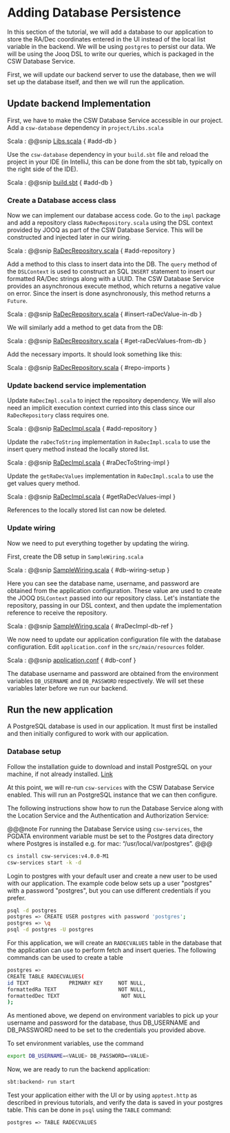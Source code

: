 # Adding Database Persistence

In this section of the tutorial, we will add a database to our application to store the RA/Dec coordinates entered
in the UI instead of the local list variable in the backend.  We will be using `postgres` to persist our data. 
We will be using the Jooq DSL to write our queries, which is packaged in the CSW Database Service.

First, we will update our backend server to use the database, then we will set up the database itself, and then
we will run the application.

## Update backend Implementation

First, we have to make the CSW Database Service accessible in our project.  
Add a `csw-database` dependency in `project/Libs.scala`

Scala
: @@snip [Libs.scala](../../../../backend/project/Libs.scala) { #add-db }

Use the `csw-database` dependency in your `build.sbt` file and reload the project in your IDE (in IntelliJ, this can be
done from the sbt tab, typically on the right side of the IDE).

Scala
: @@snip [build.sbt](../../../../backend/build.sbt) { #add-db }

### Create a Database access class
Now we can implement our database access code. Go to the `impl` package and add a repository class `RaDecRepository.scala` 
using the DSL context provided by JOOQ as part of the CSW Database Service.  This will be constructed and injected later
in our wiring.

Scala
: @@snip [RaDecRepository.scala](../../../../backend/src/main/scala/org/tmt/sample/impl/db/RaDecRepository.scala) { #add-repository }

Add a method to this class to insert data into the DB.  The `query` method of the `DSLContext` is used to construct an SQL `INSERT`
statement to insert our formatted RA/Dec strings along with a UUID. The CSW Database Service provides an 
asynchronous execute method, which returns a negative value on error.  Since the insert is done asynchronously, 
this method returns a `Future`.

Scala
: @@snip [RaDecRepository.scala](../../../../backend/src/main/scala/org/tmt/sample/impl/db/RaDecRepository.scala) { #insert-raDecValue-in-db }

We will similarly add a method to get data from the DB:

Scala
: @@snip [RaDecRepository.scala](../../../../backend/src/main/scala/org/tmt/sample/impl/db/RaDecRepository.scala) { #get-raDecValues-from-db }

Add the necessary imports.  It should look something like this:

Scala
: @@snip [RaDecRepository.scala](../../../../backend/src/main/scala/org/tmt/sample/impl/db/RaDecRepository.scala) { #repo-imports }


### Update backend service implementation

Update `RaDecImpl.scala` to inject the repository dependency. We will also need an implicit execution context 
curried into this class since our `RaDecRepository` class requires one.

Scala
: @@snip [RaDecImpl.scala](../../../../backend/src/main/scala/org/tmt/sample/impl/db/RaDecImpl.scala) { #add-repository  }

Update the `raDecToString` implementation in `RaDecImpl.scala` to use the insert query method instead the locally stored
list.

Scala
: @@snip [RaDecImpl.scala](../../../../backend/src/main/scala/org/tmt/sample/impl/db/RaDecImpl.scala) { #raDecToString-impl }

Update the `getRaDecValues` implementation in `RaDecImpl.scala` to use the get values query method.

Scala
: @@snip [RaDecImpl.scala](../../../../backend/src/main/scala/org/tmt/sample/impl/db/RaDecImpl.scala) { #getRaDecValues-impl }

References to the locally stored list can now be deleted.

### Update wiring

Now we need to put everything together by updating the wiring.

First, create the DB setup in `SampleWiring.scala`

Scala
: @@snip [SampleWiring.scala](../../../../backend/src/main/scala/org/tmt/sample/impl/db/SampleWiring.scala) { #db-wiring-setup }

Here you can see the database name, username, and password are obtained from the application configuration.  These
value are used to create the JOOQ `DSLContext` passed into our repository class.  Let's instantiate the repository,
passing in our DSL context, and then update the implementation reference to receive the repository.

Scala
: @@snip [SampleWiring.scala](../../../../backend/src/main/scala/org/tmt/sample/impl/db/SampleWiring.scala) { #raDecImpl-db-ref }

We now need to update our application configuration file with the database configuration.  Edit `application.conf` in
the `src/main/resources` folder.

Scala
: @@snip [application.conf](../../../../backend/src/main/resources/application.conf) { #db-conf }

The database username and password are obtained from the environment variables `DB_USERNAME` and `DB_PASSWORD` respectively.
We will set these variables later before we run our backend.

## Run the new application

A PostgreSQL database is used in our application.  It must first be installed and then initially configured to 
work with our application.

### Database setup

Follow the installation guide to download and install PostgreSQL on your machine, if not already installed.
[Link](https://www.postgresql.org/download/)

At this point, we will re-run `csw-services` with the CSW Database Service enabled.  This will run an PostgreSQL
instance that we can then configure.

The following instructions show how to run the Database Service along with the Location Service and the 
Authentication and Authorization Service:

@@@note
For running the Database Service using `csw-services`, the PGDATA environment variable must be set to the 
Postgres data directory where Postgres is installed e.g. for mac: “/usr/local/var/postgres”.
@@@

```bash
cs install csw-services:v4.0.0-M1
csw-services start -k -d
```

Login to postgres with your default user and create a new user to be used with our application.  The example code 
below sets up a user "postgres" with a password "postgres", but you can use different credentials if you prefer.

```bash
psql -d postgres
postgres => CREATE USER postgres with password 'postgres';
postgres => \q
psql -d postgres -U postgres
```

For this application, we will create an `RADECVALUES` table in the database that the application can use to perform fetch and insert queries.
The following commands can be used to create a table

```bash
postgres =>
CREATE TABLE RADECVALUES(
id TEXT             PRIMARY KEY     NOT NULL,
formattedRa TEXT                    NOT NULL,
formattedDec TEXT                    NOT NULL
);
```

As mentioned above, we depend on environment variables to pick up your username and password for the database, 
thus DB_USERNAME and DB_PASSWORD need to be set to the credentials you provided above.

To set environment variables, use the command

```bash
export DB_USERNAME=<VALUE> DB_PASSWORD=<VALUE>
```

Now, we are ready to run the backend application:

```bash
sbt:backend> run start
```

Test your application either with the UI or by using `apptest.http` as described in previous tutorials,
and verify the data is saved in your postgres table.  This can be done in `psql` using the `TABLE` command:

```bash
postgres => TABLE RADECVALUES
```
